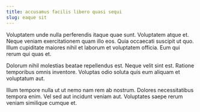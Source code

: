 ```yaml
---
title: accusamus facilis libero quasi sequi
slug: eaque sit
---
```


Voluptatem unde nulla perferendis itaque quae sunt. Voluptatem atque et. Neque veniam exercitationem quam illo eos. Quia occaecati suscipit ut quo. Illum cupiditate maiores nihil et laborum et voluptatem officia. Eum qui rerum qui quas et.

Dolorum nihil molestias beatae repellendus est. Neque velit sint est. Ratione temporibus omnis inventore. Voluptas odio soluta quis eum aliquam et voluptatum aut.

Illum tempore nulla ut ut nemo nam rem ab nostrum. Dolores necessitatibus tempora enim. Vel sed aut incidunt veniam aut. Voluptates saepe rerum veniam similique cumque et.
